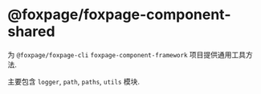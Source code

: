 # @foxpage/foxpage-component-shared

为 `@foxpage/foxpage-cli` `foxpage-component-framework` 项目提供通用工具方法.

主要包含 `logger`, `path`, `paths`, `utils` 模块.

